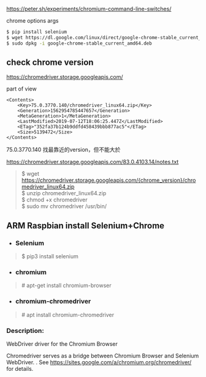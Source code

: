 https://peter.sh/experiments/chromium-command-line-switches/

chrome options args

```bash
$ pip install selenium
$ wget https://dl.google.com/linux/direct/google-chrome-stable_current_amd64.deb
$ sudo dpkg -i google-chrome-stable_current_amd64.deb
```

## check chrome version

https://chromedriver.storage.googleapis.com/

part of view
```
<Contents>
    <Key>75.0.3770.140/chromedriver_linux64.zip</Key>
    <Generation>1562954785447657</Generation>
    <MetaGeneration>1</MetaGeneration>
    <LastModified>2019-07-12T18:06:25.447Z</LastModified>
    <ETag>"352fa37b124b9ddfd458439bbb877ac5"</ETag>
    <Size>5139472</Size>
</Contents>
```

75.0.3770.140 找最靠近的version，但不能大於

https://chromedriver.storage.googleapis.com/83.0.4103.14/notes.txt

> $ wget https://chromedriver.storage.googleapis.com/{chrome_version}/chromedriver_linux64.zip  
$ unzip chromedriver_linux64.zip  
$ chmod +x chromedriver  
$ sudo mv chromedriver /usr/bin/

## ARM Raspbian install Selenium+Chrome

* ### Selenium
> $ pip3 install selenium

* ### chromium
> \# apt-get install chromium-browser

* ### chromium-chromedriver
> \# apt install chromium-chromedriver

### Description:

WebDriver driver for the Chromium Browser

Chromedriver serves as a bridge between Chromium Browser and Selenium WebDriver. . See https://sites.google.com/a/chromium.org/chromedriver/ for details.